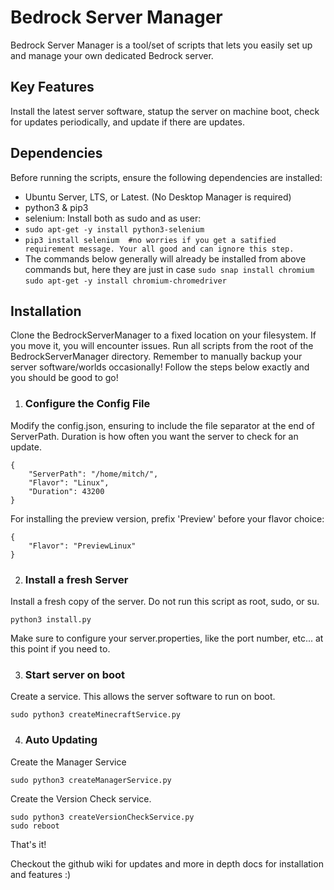 # Bedrock Server Manager

Bedrock Server Manager is a tool/set of scripts that lets you easily set up and manage your own dedicated Bedrock server.

## Key Features
Install the latest server software, statup the server on machine boot, check for updates periodically, and update if there are updates.


## Dependencies

Before running the scripts, ensure the following dependencies are installed:
- Ubuntu Server, LTS, or Latest. (No Desktop Manager is required)
- python3 & pip3
- selenium: Install both as sudo and as user:
- ```sudo apt-get -y install python3-selenium```
- ```pip3 install selenium  #no worries if you get a satified requirement message. Your all good and can ignore this step.```
- The commands below generally will already be installed from above commands but, here they are just in case
```sudo snap install chromium```
```sudo apt-get -y install chromium-chromedriver```
## Installation

Clone the BedrockServerManager to a fixed location on your filesystem. If you move it, you will encounter issues. Run all scripts from the root of the BedrockServerManager directory. Remember to manually backup your server software/worlds occasionally! Follow the steps below exactly and you should be good to go!

1. ### Configure the Config File
Modify the config.json, ensuring to include the file separator at the end of ServerPath. Duration is how often you want the server to check for an update.

```
{
    "ServerPath": "/home/mitch/",
    "Flavor": "Linux",
    "Duration": 43200
}
```

For installing the preview version, prefix 'Preview' before your flavor choice:

```
{
    "Flavor": "PreviewLinux"
}
```

2. ### Install a fresh Server

Install a fresh copy of the server. Do not run this script as root, sudo, or su.

```
python3 install.py
```

Make sure to configure your server.properties, like the port number, etc... at this point if you need to.

3. ### Start server on boot

Create a service. This allows the server software to run on boot.

```
sudo python3 createMinecraftService.py
```

4. ### Auto Updating
Create the Manager Service
```
sudo python3 createManagerService.py
```

Create the Version Check service.

```
sudo python3 createVersionCheckService.py
sudo reboot
```
That's it!

Checkout the github wiki for updates and more in depth docs for installation and features :)
